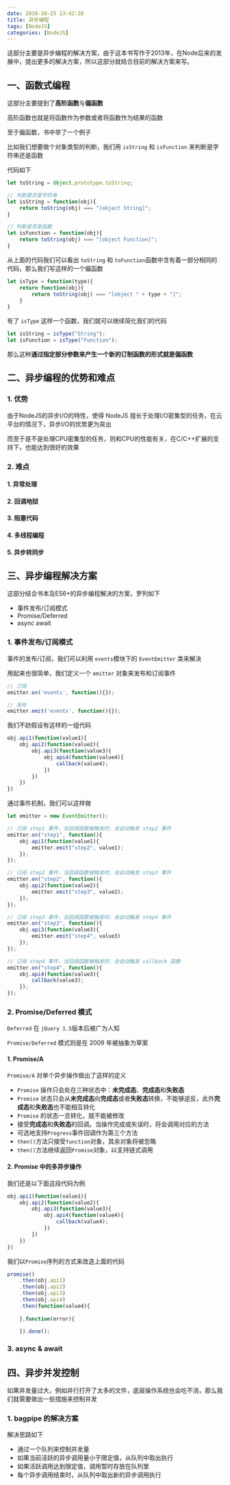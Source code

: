 ```yaml
---
date: 2018-10-25 13:42:28
title: 异步编程
tags: [NodeJS]
categories: [NodeJS]
---
```


这部分主要是异步编程的解决方案，由于这本书写作于2013年，在Node后来的发展中，提出更多的解决方案，所以这部分就结合目前的解决方案来写。

## 一、函数式编程

这部分主要提到了**高阶函数**与**偏函数**

高阶函数也就是将函数作为参数或者将函数作为结果的函数

至于偏函数，书中举了一个例子

比如我们想要做个对象类型的判断，我们用 `isString` 和 `isFunction` 来判断是字符串还是函数

代码如下

```javascript
let toString = Object.prototype.toString;

// 判断是否是字符串
let isString = function(obj){
    return toString(obj) === "[object String]";
}

// 判断是否是函数
let isFunction = function(obj){
    return toString(obj) === "[object Function]";
}
```

从上面的代码我们可以看出 `toString` 和 `toFunction`函数中含有着一部分相同的代码，那么我们写这样的一个偏函数

``` javascript
let isType = function(type){
    return function(obj){
        return toString(obj) === "[object " + type + "]";
    }
}
```

有了 `isType` 这样一个函数，我们就可以继续简化我们的代码

```javascript
let isString = isType("String");
let isFunction = isType("Function");
```

那么这种**通过指定部分参数来产生一个新的订制函数的形式就是偏函数**



## 二、异步编程的优势和难点

### 1. 优势

由于NodeJS的异步I/O的特性，使得 NodeJS 擅长于处理I/O密集型的任务，在云平台的情况下，异步I/O的优势更为突出

而至于是不是处理CPU密集型的任务，则和CPU的性能有关，在C/C++扩展的支持下，也能达到很好的效果

### 2. 难点

#### 1. 异常处理

#### 2. 回调地狱

#### 3. 阻塞代码

#### 4. 多线程编程

#### 5. 异步转同步



## 三、异步编程解决方案

这部分结合书本及ES6+的异步编程解决的方案，罗列如下

* 事件发布/订阅模式
* Promise/Deferred
* async await

### 1. 事件发布/订阅模式

事件的发布/订阅，我们可以利用 `events`模块下的 `EventEmitter` 类来解决

用起来也很简单，我们定义一个 `emitter` 对象来发布和订阅事件

``` javascript
// 订阅
emitter.on('events', function(){});

// 发布
emitter.emit('events', function(){});
```

我们不妨假设有这样的一组代码

``` javascript
obj.api1(function(value1){
    obj.api2(function(value2){
        obj.api3(function(value3){
            obj.api4(function(value4){
                callback(value4);
            })
        })
    })
})
```

通过事件机制，我们可以这样做

``` javascript
let emitter = new EventEmitter();

// 订阅 step1 事件，当回调函数被触发时，会自动触发 step2 事件
emitter.on("step1", function(){ 
    obj.api1(function(value1){
        emitter.emit("step2", value1);
    });
});

// 订阅 step2 事件，当回调函数被触发时，会自动触发 step3 事件
emitter.on("step2", function(){
    obj.api2(function(value2){
        emitter.emit("step3", value2);
    });
});

// 订阅 step3 事件，当回调函数被触发时，会自动触发 step4 事件
emitter.on("step3", function(){
    obj.api3(function(value3){
        emitter.emit("step4", value3)
    });
});

// 订阅 step4 事件，当回调函数被触发时，会自动触发 callback 函数
emitter.on("step4", function(){
    obj.api4(function(value3){
        callback(value3);
    });
});
```



### 2. Promise/Deferred 模式

`Deferred` 在 `jQuery 1.5`版本后被广为人知

`Promise/Deferred` 模式则是在 2009 年被抽象为草案

#### 1. Promise/A

`Promise/A` 对单个异步操作做出了这样的定义

* `Promise` 操作只会处在三种状态中：**未完成态**、**完成态**和**失败态**
* `Promise` 状态只会从**未完成态**向**完成态**或者**失败态**转换，不能够逆反，此外**完成态**和**失败态**也不能相互转化
* `Promise` 的状态一旦转化，就不能被修改
* 接受**完成态**和**失败态**的回调。当操作完成或失误时，将会调用对应的方法
* 可选地支持`Progress`事件回调作为第三个方法
* `then()`方法只接受`function`对象，其余对象将被忽略
* `then()`方法继续返回`Promise`对象，以支持链式调用

#### 2. Promise 中的多异步操作

我们还是以下面这段代码为例

``` javascript
obj.api1(function(value1){
    obj.api2(function(value2){
        obj.api3(function(value3){
            obj.api4(function(value4){
                callback(value4);
            })
        })
    })
})
```

我们以`Promise`序列的方式来改造上面的代码

``` javascript
promise()
    .then(obj.api1)
    .then(obj.api2)
    .then(obj.api3)
    .then(obj.api4)
    .then(function(value4){
    
    },function(error){

    }).done();
```



### 3. async & await



## 四、异步并发控制

如果并发量过大，例如并行打开了太多的文件，底层操作系统也会吃不消，那么我们就需要做出一些措施来控制并发

### 1. bagpipe 的解决方案

解决思路如下

* 通过一个队列来控制并发量
* 如果当前活跃的异步调用量小于限定值，从队列中取出执行
* 如果活跃调用达到限定值，调用暂时存放在队列里
* 每个异步调用结束时，从队列中取出新的异步调用执行
